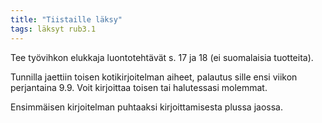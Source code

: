 ```yaml
---
title: "Tiistaille läksy"
tags: läksyt rub3.1
---
```


Tee työvihkon elukkaja luontotehtävät s. 17 ja 18 (ei suomalaisia tuotteita). 

Tunnilla jaettiin toisen kotikirjoitelman aiheet, palautus sille ensi viikon perjantaina 9.9. Voit kirjoittaa toisen tai halutessasi molemmat. 

Ensimmäisen kirjoitelman puhtaaksi kirjoittamisesta plussa jaossa.